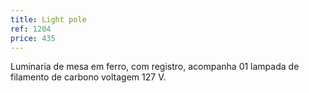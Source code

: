 ```yaml
---
title: Light pole
ref: 1204
price: 435
---
```


Luminaria de mesa em ferro, com registro, acompanha 01 lampada de filamento de carbono voltagem 127 V.
